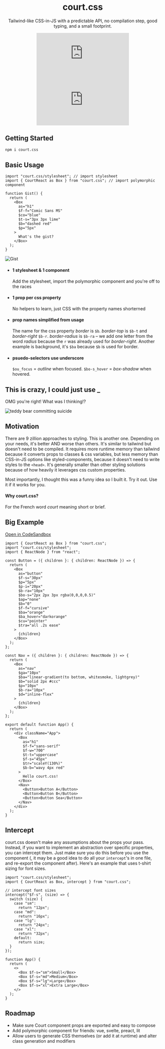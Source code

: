 <div align="center">
  
# court.css

Tailwind-like CSS-in-JS with a predictable API, no compilation step, good typing, and a small footprint.

![npm](https://img.shields.io/npm/v/court.css)
![npm bundle size](https://img.shields.io/bundlephobia/min/court.css)

</div>

## Getting Started

```bash
npm i court.css
```

## Basic Usage

```tsx
import "court.css/stylesheet"; // import stylesheet
import { CourtReact as Box } from "court.css"; // import polymorphic component

function Gist() {
  return (
    <Box
      as="h1"
      $f-f="Comic Sans MS"
      $co="blue"
      $t-s="3px 3px lime"
      $b="dashed red"
      $p="5px"
    >
      What's the gist?
    </Box>
  );
}
```

![Gist](https://i.ibb.co/dMbyLV2/Screen-Shot-2022-01-30-at-12-53-23-PM.png)

- #### 1 stylesheet & 1 component
  Add the stylesheet, import the polymorphic component and you're off to the races
- #### 1 prop per css property
  No helpers to learn, just CSS with the property names shorterned
- #### prop names simplified from usage
  The name for the css property _border_ is `$b`. _border-top_ is `$b-t` and _border-right_ `$b-r`. _border-radius_ is `$b-ra` – we add one letter from the word _radius_ because the `r` was already used for _border-right_. Another example is background, it's `$ba` because `$b` is used for border.
- #### psuedo-selectors use underscore
  `$ou_focus` = _outline_ when focused. `$bo-s_hover` = _box-shadow_ when hovered.

## This is crazy, I could just use **\_**

OMG you're right! What was I thinking!?

![teddy bear committing suicide](https://media0.giphy.com/media/vkwAeqMEUSaoU/giphy.gif?cid=ecf05e47ebd1a1jwry1bm2h6b354kegtp9poux67jg77vbfo&rid=giphy.gif&ct=g)

## Motivation

There are 9 zillion approaches to styling. This is another one. Depending on your needs, it's better AND worse than others. It's similar to tailwind but doesn't need to be compiled. It requires more runtime memory than tailwind because it converts props to classes & css variables, but less memory than CSS-in-JS options like styled-components, because it doesn't need to write styles to the `<head>`. It's generally smaller than other styling solutions because of how heavily it leverages css custom properties.

Most importantly, I thought this was a funny idea so I built it. Try it out. Use it if it works for you.

#### Why court.css?

For the French word _court_ meaning short or brief.

## Big Example

[Open in CodeSandbox](https://codesandbox.io/s/court-css-example-uudxu?file=/src/App.tsx)

```tsx
import { CourtReact as Box } from "court.css";
import "court.css/stylesheet";
import { ReactNode } from "react";

const Button = ({ children }: { children: ReactNode }) => {
  return (
    <Box
      as="button"
      $f-s="30px"
      $p="5px"
      $p-i="20px"
      $b-ra="10px"
      $bo-s="2px 2px 3px rgba(0,0,0,0.5)"
      $ap="none"
      $b="0"
      $f-f="cursive"
      $ba="orange"
      $ba_hover="darkorange"
      $cu="pointer"
      $tra="all .2s ease"
    >
      {children}
    </Box>
  );
};

const Nav = ({ children }: { children: ReactNode }) => {
  return (
    <Box
      as="nav"
      $ga="10px"
      $ba="linear-gradient(to bottom, whitesmoke, lightgrey)"
      $b="solid 2px #ccc"
      $p="10px"
      $b-ra="10px"
      $d="inline-flex"
    >
      {children}
    </Box>
  );
};

export default function App() {
  return (
    <div className="App">
      <Box
        as="h1"
        $f-f="sans-serif"
        $f-w="700"
        $t-t="uppercase"
        $f-s="45px"
        $tr="scaleY(130%)"
        $b-b="wavy 4px red"
      >
        Hello court.css!
      </Box>
      <Nav>
        <Button>Button A</Button>
        <Button>Button B</Button>
        <Button>Button Sea</Button>
      </Nav>
    </div>
  );
}
```

## Intercept

court.css doesn't make any assumptions about the props your pass. Instead, if you want to implement an abstraction over specific properties, you can intercept them. Just make sure you do this before you use the component (, it may be a good idea to do all your `intercept`'s in one file, and re-export the component after). Here's an example that uses t-shirt sizing for font sizes.

```tsx
import "court.css/stylesheet";
import { CourtReact as Box, intercept } from "court.css";

// intercept font sizes
intercept("$f-s", (size) => {
  switch (size) {
    case "sm":
      return "12px";
    case "md":
      return "16px";
    case "lg":
      return "24px";
    case "xl":
      return "32px";
    default:
      return size;
  }
});

function App() {
  return (
    <>
      <Box $f-s="sm">Small</Box>
      <Box $f-s="md">Medium</Box>
      <Box $f-s="lg">Large</Box>
      <Box $f-s="xl">Extra Large</Box>
    </>
  );
}
```

## Roadmap

- Make sure Court component props are exported and easy to compose
- Add polymorphic component for friends: vue, svelte, preact, lit
- Allow users to generate CSS themselves (or add it at runtime) and alter class generation and modifiers
